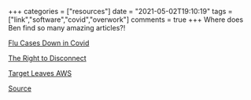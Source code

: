 +++
categories = ["resources"]
date = "2021-05-02T19:10:19"
tags = ["link","software","covid","overwork"]
comments = true
+++
Where does Ben find so many amazing articles?!

[Flu Cases Down in Covid](https://www.scientificamerican.com/article/flu-has-disappeared-worldwide-during-the-covid-pandemic/?fbclid=IwAR1nWMbrD-TnWt1CABaAr017djdDvsbKWHDLk6ZPqkmCWuaZ4_u5j0HCHV4)

[The Right to Disconnect](https://www.damemagazine.com/2021/04/12/why-cant-american-workers-just-relax/)

[Target Leaves AWS](https://www.protocol.com/enterprise/target-cio-mike-mcnamara-multicloud#toggle-gdpr)

[Source](https://werd.io/2021/reading-watching-playing-using-april-2021)
